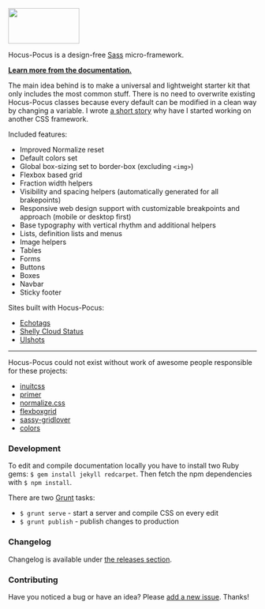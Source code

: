 <a href="http://hocus-pocus.io">
  <img src="http://bkzl.github.io/hocus-pocus/images/brand-light.png" width="144px" height="72px">
</a>

Hocus-Pocus is a design-free [Sass](http://sass-lang.com)
micro-framework.

**[Learn more from the documentation.](http://hocus-pocus.io)**

The main idea behind is to make a universal and lightweight starter kit
that only includes the most common stuff. There is no need to overwrite
existing Hocus-Pocus classes because every default can be modified in
a clean way by changing a variable. I wrote [a short story](https://medium.com/@bkzl/hocus-pocus-e76a6d52801b)
why have I started working on another CSS framework.

Included features:

* Improved Normalize reset
* Default colors set
* Global box-sizing set to border-box (excluding `<img>`)
* Flexbox based grid
* Fraction width helpers
* Visibility and spacing helpers (automatically generated for all brakepoints)
* Responsive web design support with customizable breakpoints and approach (mobile or desktop first)
* Base typography with vertical rhythm and additional helpers
* Lists, definition lists and menus
* Image helpers
* Tables
* Forms
* Buttons
* Boxes
* Navbar
* Sticky footer

Sites built with Hocus-Pocus:

* [Echotags](http://echotags.io)
* [Shelly Cloud Status](https://status.shellycloud.com)
* [UIshots](http://uishots.com)

* * *

Hocus-Pocus could not exist without work of awesome people responsible for
these projects:

* [inuitcss](https://github.com/inuitcss)
* [primer](https://github.com/primer/primer)
* [normalize.css](https://github.com/necolas/normalize.css)
* [flexboxgrid](https://github.com/kristoferjoseph/flexboxgrid)
* [sassy-gridlover](https://github.com/hiulit/Sassy-Gridlover)
* [colors](https://github.com/mrmrs/colors)

### Development

To edit and compile documentation locally you have to install two Ruby
gems: `$ gem install jekyll redcarpet`. Then fetch the npm
dependencies with `$ npm install`.

There are two [Grunt](http://gruntjs.com) tasks:

* `$ grunt serve` - start a server and compile CSS on every edit
* `$ grunt publish` - publish changes to production

### Changelog

Changelog is available under [the releases
section](https://github.com/bkzl/hocus-pocus/releases).

### Contributing

Have you noticed a bug or have an idea? Please [add a new
issue](https://github.com/bkzl/hocus-pocus/issues). Thanks!

